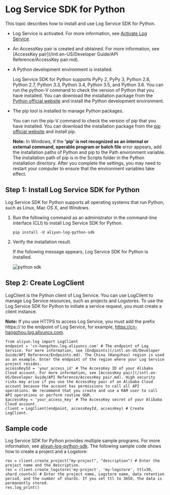 # Log Service SDK for Python

This topic describes how to install and use Log Service SDK for Python.

-   Log Service is activated. For more information, see [Activate Log Service](https://www.aliyun.com/product/sls?spm=5176.7933691.J_8058803260.20.3eeb2a665LA0eU).
-   An AccessKey pair is created and obtained. For more information, see [AccessKey pair](/intl.en-US/Developer Guide/API Reference/AccessKey pair.md).
-   A Python development environment is installed.

    Log Service SDK for Python supports PyPy 2, PyPy 3, Python 2.6, Python 2.7, Python 3.3, Python 3.4, Python 3.5, and Python 3.6. You can run the python-V command to check the version of Python that you have installed. You can download the installation package from the [Python official website](https://www.python.org/downloads/) and install the Python development environment.

-   The pip tool is installed to manage Python packages.

    You can run the pip-V command to check the version of pip that you have installed. You can download the installation package from the [pip official website](https://pip.pypa.io/en/latest/installing/) and install pip.

    **Note:** In Windows, if the **'pip' is not recognized as an internal or external command, operable program or batch file** error appears, add the installation paths of Python and pip to the Path environment variable. The installation path of pip is in the Scripts folder in the Python installation directory. After you complete the settings, you may need to restart your computer to ensure that the environment variables take effect.


## Step 1: Install Log Service SDK for Python

Log Service SDK for Python supports all operating systems that run Python, such as Linux, Mac OS X, and Windows.

1.  Run the following command as an administrator in the command-line interface \(CLI\) to install Log Service SDK for Python.

    ```
    pip install -U aliyun-log-python-sdk
    ```

2.  Verify the installation result.

    If the following message appears, Log Service SDK for Python is installed.

    ![python sdk](https://static-aliyun-doc.oss-accelerate.aliyuncs.com/assets/img/en-US/5956916061/p179978.png)


## Step 2: Create LogClient

LogClient is the Python client of Log Service. You can use LogClient to manage Log Service resources, such as projects and Logstores. To use the Log Service SDK for Python to initiate a service request, you must create a client instance.

**Note:** If you use HTTPS to access Log Service, you must add the prefix https:// to the endpoint of Log Service, for example, https://cn-hangzhou.log.aliyuncs.com.

```
from aliyun.log import LogClient
endpoint = 'cn-hangzhou.log.aliyuncs.com' # The endpoint of Log Service. For more information, see [Endpoints](/intl.en-US/Developer Guide/API Reference/Endpoints.md). The China (Hangzhou) region is used as an example. Enter the endpoint of the region where your Log Service project resides.
accessKeyId = 'your_access_id' # The AccessKey ID of your Alibaba Cloud account. For more information, see [AccessKey pair](/intl.en-US/Developer Guide/API Reference/AccessKey pair.md). High security risks may arise if you use the AccessKey pair of an Alibaba Cloud account because the account has permissions to call all API operations. We recommend that you create and use a RAM user to call API operations or perform routine O&M.
$accessKey = 'your_access_key' # The AccessKey secret of your Alibaba Cloud account.
client = LogClient(endpoint, accessKeyId, accessKey) # Create LogClient.
```

## Sample code

Log Service SDK for Python provides multiple sample programs. For more information, see [aliyun-log-python-sdk](https://github.com/aliyun/aliyun-log-python-sdk). The following sample code shows how to create a project and a Logstore:

```
res = client.create_project("my-project", "description") # Enter the project name and the description.
res = client.create_logstore('my-project', 'my-logstore', ttl=30, shard_count=3) # Enter the project name, Logstore name, data retention period, and the number of shards. If you set ttl to 3650, the data is permanently stored.
res.log_print() 
```

